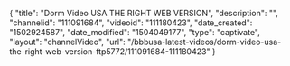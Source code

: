 {
    "title": "Dorm Video USA THE RIGHT WEB VERSION",
    "description": "",
    "channelid": "111091684",
    "videoid": "111180423",
    "date_created": "1502924587",
    "date_modified": "1504049177",
    "type": "captivate",
    "layout": "channelVideo",
    "url": "\/bbbusa-latest-videos\/dorm-video-usa-the-right-web-version-ftp5772\/111091684-111180423"
}
